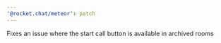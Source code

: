```yaml
---
'@rocket.chat/meteor': patch
---
```


Fixes an issue where the start call button is available in archived rooms
